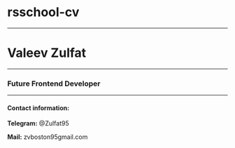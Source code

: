 # rsschool-cv
---
# Valeev Zulfat
---
### Future Frontend Developer
---
#### Contact information:
**Telegram:** @Zulfat95


**Mail:** zvboston95gmail.com


